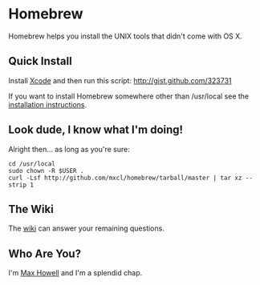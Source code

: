 Homebrew
========
Homebrew helps you install the UNIX tools that didn't come with OS X.


Quick Install
-------------
Install [Xcode][xcode] and then run this script: <http://gist.github.com/323731>

If you want to install Homebrew somewhere other than /usr/local see the
[installation instructions][install].


Look dude, I know what I'm doing!
---------------------------------
Alright then… as long as you're sure:

    cd /usr/local
    sudo chown -R $USER .
    curl -Lsf http://github.com/mxcl/homebrew/tarball/master | tar xz --strip 1


The Wiki
--------
The [wiki][] can answer your remaining questions.


Who Are You?
------------
I'm [Max Howell][mxcl] and I'm a splendid chap.


[wiki]:http://wiki.github.com/mxcl/homebrew
[install]:http://wiki.github.com/mxcl/homebrew/Installation
[xcode]:http://developer.apple.com/technology/xcode.html
[mxcl]:http://twitter.com/mxcl
